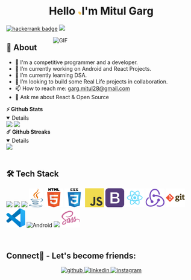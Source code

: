 ### <h1 align="center"> Hello <img src="https://raw.githubusercontent.com/ABSphreak/ABSphreak/master/gifs/Hi.gif" width="10px">I'm Mitul Garg</h1>
<!--
**gargmitul28/gargmitul28** is a ✨ _special_ ✨ repository because its `README.md` (this file) appears on your GitHub profile.
Here are some ideas to get you started:
-->
[![hackerrank badge](https://img.shields.io/badge/Mitulgarg28-30302f?style=flat&logo=hackerrank)](https://www.hackerrank.com/Mitulgarg28)
![](https://komarev.com/ghpvc/?username=gargmitul28) 

<img align="right" alt="GIF" src="https://miro.medium.com/max/875/1*Urc28sbnORGOW5oyohQ06g.gif" width="380px" />

## 🧐 About
- 🧑 I'm a competitive programmer and a developer.
- 🔭 I’m currently working on Android and React Projects.
- 🌱 I’m currently learning DSA.
- 👯 I’m looking to build some Real Life projects in collaboration.
- 📫 How to reach me: garg.mitul28@gmail.com
- 💬 Ask me about React & Open Source

<summary><b>⚡ Github Stats</b></summary>
<details open>
<img height="180em" src="https://github-readme-stats.vercel.app/api?username=gargmitul28&show_icons=true&hide_border=true" />
<img height="180em" src="https://github-readme-stats.vercel.app/api/top-langs/?username=gargmitul28&exclude_repo=KNN-Image-Classification&show_icons=true&hide_border=true&layout=compact&langs_count=8"/>
  </details>

<summary><b>☄️ Github Streaks</b></summary>
<details open>
<img src="https://github-readme-streak-stats.herokuapp.com/?user=gargmitul28&hide_border=true" />
</details>
<br>

## 🛠 Tech Stack
<!-- BLOG-POST-LIST:START -->
<!-- BLOG-POST-LIST:END -->

<img src="https://upload.wikimedia.org/wikipedia/commons/1/18/ISO_C%2B%2B_Logo.svg"  height="50px"> <img src="https://cdn.iconscout.com/icon/free/png-512/c-programming-569564.png"  height="50px"> <img src="https://www.python.org/static/opengraph-icon-200x200.png"  height="50px">
<img src="https://raw.githubusercontent.com/gilbarbara/logos/master/logos/java.svg" alt="Java" height="50px"/>
<img src="https://raw.githubusercontent.com/github/explore/80688e429a7d4ef2fca1e82350fe8e3517d3494d/topics/html/html.png"  height="50px"> 
<img src="https://raw.githubusercontent.com/github/explore/80688e429a7d4ef2fca1e82350fe8e3517d3494d/topics/css/css.png"  height="50px"> 
<img src="https://raw.githubusercontent.com/github/explore/80688e429a7d4ef2fca1e82350fe8e3517d3494d/topics/javascript/javascript.png"  height="50px"> 
<img src="https://raw.githubusercontent.com/github/explore/80688e429a7d4ef2fca1e82350fe8e3517d3494d/topics/bootstrap/bootstrap.png"  height="50px"> 
<img src="https://raw.githubusercontent.com/github/explore/80688e429a7d4ef2fca1e82350fe8e3517d3494d/topics/react/react.png"  height="50px">
<img src="https://raw.githubusercontent.com/devicons/devicon/master/icons/redux/redux-original.svg" height="50px"/>
<img src="https://raw.githubusercontent.com/github/explore/80688e429a7d4ef2fca1e82350fe8e3517d3494d/topics/git/git.png"  height="50px">
<img src="https://raw.githubusercontent.com/github/explore/80688e429a7d4ef2fca1e82350fe8e3517d3494d/topics/visual-studio-code/visual-studio-code.png"  height="50px">
<img src="https://raw.githubusercontent.com/gilbarbara/logos/master/logos/android-icon.svg" alt="Android" height="50px"/> 
<img src="https://www.vectorlogo.zone/logos/tailwindcss/tailwindcss-icon.svg" height="50px"/>
<img src="https://raw.githubusercontent.com/devicons/devicon/master/icons/sass/sass-original.svg" height="50px"/>

<br>

## Connect🙌 - Let's become friends:
<div align="center">
<a href="https://github.com/gargmitul28" target="_blank">
<img src=https://img.shields.io/badge/github-%2324292e.svg?&style=for-the-badge&logo=github&logoColor=white alt=github style="margin-bottom: 5px;" />
</a>
<a href="https://www.linkedin.com/in/mitul-garg-9428201a0/" target="_blank">
<img src=https://img.shields.io/badge/linkedin-%231E77B5.svg?&style=for-the-badge&logo=linkedin&logoColor=white alt=linkedin style="margin-bottom: 5px;" />
</a>
<a href="https://www.instagram.com/garg_mitul_/" target="_blank">
<img src=https://img.shields.io/badge/instagram-%23000000.svg?&style=for-the-badge&logo=instagram&logoColor=white alt=instagram style="margin-bottom: 5px;" />
</a>
</div> 
